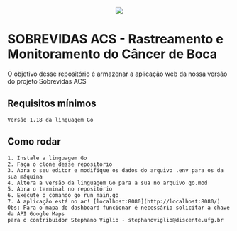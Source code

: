 <p align="center"><img src="https://github.com/omaraljawabri/AplicacaoWeb-Sobrevidas/assets/164200540/876d8273-019a-41f1-b923-2e7c2cf00c4e"/></p>

# SOBREVIDAS ACS - Rastreamento e Monitoramento do Câncer de Boca
O objetivo desse repositório é armazenar a aplicação web da nossa versão do projeto Sobrevidas ACS

## Requisitos mínimos
    Versão 1.18 da linguagem Go

## Como rodar
    1. Instale a linguagem Go
    2. Faça o clone desse repositório
    3. Abra o seu editor e modifique os dados do arquivo .env para os da sua máquina
    4. Altera a versão da linguagem Go para a sua no arquivo go.mod
    5. Abra o terminal no repositório
    6. Execute o comando go run main.go
    7. A aplicação está no ar! [localhost:8080](http://localhost:8080/) 
    Obs: Para o mapa do dashboard funcionar é necessário solicitar a chave da API Google Maps 
    para o contribuidor Stephano Viglio - stephanoviglio@discente.ufg.br

    
